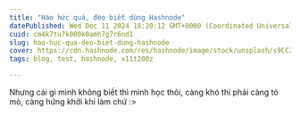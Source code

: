 ```yaml
---
title: "Háo hức quá, đéo biết dùng Hashnode"
datePublished: Wed Dec 11 2024 18:20:12 GMT+0000 (Coordinated Universal Time)
cuid: cm4k7tu7k000k0amh7g7r6nd1
slug: hao-huc-qua-deo-biet-dung-hashnode
cover: https://cdn.hashnode.com/res/hashnode/image/stock/unsplash/s9CC2SKySJM/upload/bd98118c4823b77df061bda83833066e.jpeg
tags: blog, test, hashnode, x11t200z

---
```


Nhưng cái gì mình không biết thì mình học thôi, càng khó thì phải càng tò mò, càng hứng khởi khi làm chứ :&gt;